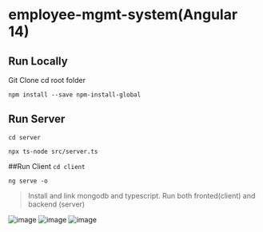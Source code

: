 # employee-mgmt-system(Angular 14)
## Run Locally
Git Clone
cd root folder

`npm install --save npm-install-global`

##  Run Server

`cd server`

`npx ts-node src/server.ts`

##Run Client
`cd client`

`ng serve -o`
> Install and link mongodb and typescript.
> Run both fronted(client) and backend (server)

![image](https://user-images.githubusercontent.com/61587290/181094444-38bcea8e-2154-4c7a-84e2-47a33a23f7fc.png)
![image](https://user-images.githubusercontent.com/61587290/181094569-d6b82ade-91b8-419b-a45e-482c84626729.png)
![image](https://user-images.githubusercontent.com/61587290/181094750-d3f61660-e441-4118-97ad-77b8ba152a14.png)
